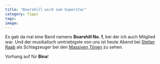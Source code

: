 ```yaml
---
title: "Boarshill wird zum Superstar"
category: Tipps
tags: 
image: 
---
```


Es gab da mal eine Band namens **Boarshill No. 1**, bei der ich auch Mitglied war. Und der musikalisch umtriebigste von uns ist heute Abend bei [Stefan Raab](http://tvtotal.prosieben.de/show/specials/bundesvision2006/) als Schlagzeuger bei den [Massiven Tönen](http://www.massivewelt.de/) zu sehen.  

  

Vorhang auf für **Bina**!